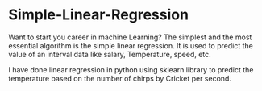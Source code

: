 # Simple-Linear-Regression
Want to start you career in machine Learning?
The simplest and the most essential algorithm is the simple linear regression.
It is used to predict the value of an interval data like salary, Temperature, speed, etc.

I have done linear regression in python using sklearn library to predict the temperature based on the number of chirps by Cricket per second.

